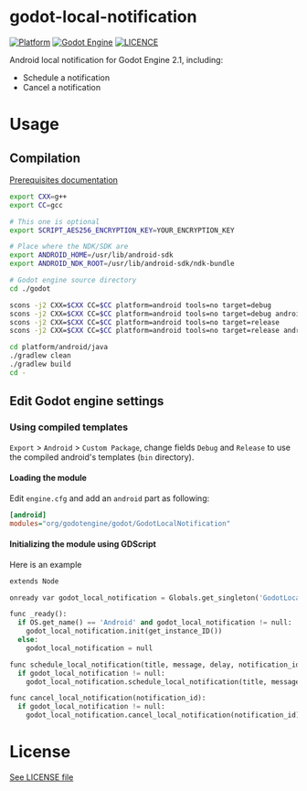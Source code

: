 # godot-local-notification

[![Platform](https://img.shields.io/badge/Platform-Android-green.svg?longCache=true&style=flat-square)](https://github.com/xsellier/godotlocalnotification)
[![Godot Engine](https://img.shields.io/badge/GodotEngine-2.1-orange.svg?longCache=true&style=flat-square)](https://github.com/godotengine/godot)
[![LICENCE](https://img.shields.io/badge/License-MIT-green.svg?longCache=true&style=flat-square)](https://github.com/xsellier/godotlocalnotification/blob/master/LICENSE)

Android local notification for Godot Engine 2.1, including:

* Schedule a notification
* Cancel a notification

# Usage

## Compilation

[Prerequisites documentation](http://docs.godotengine.org/en/2.1/development/compiling/compiling_for_android.html)

```sh
export CXX=g++
export CC=gcc

# This one is optional
export SCRIPT_AES256_ENCRYPTION_KEY=YOUR_ENCRYPTION_KEY

# Place where the NDK/SDK are
export ANDROID_HOME=/usr/lib/android-sdk
export ANDROID_NDK_ROOT=/usr/lib/android-sdk/ndk-bundle

# Godot engine source directory
cd ./godot

scons -j2 CXX=$CXX CC=$CC platform=android tools=no target=debug
scons -j2 CXX=$CXX CC=$CC platform=android tools=no target=debug android_arch=x86
scons -j2 CXX=$CXX CC=$CC platform=android tools=no target=release
scons -j2 CXX=$CXX CC=$CC platform=android tools=no target=release android_arch=x86

cd platform/android/java
./gradlew clean
./gradlew build
cd -
```

## Edit Godot engine settings

### Using compiled templates

`Export` > `Android` > `Custom Package`, change fields `Debug` and `Release` to use the compiled android's templates (`bin` directory).

#### Loading the module

Edit `engine.cfg` and add an `android` part as following:

```ini
[android]
modules="org/godotengine/godot/GodotLocalNotification"
```

#### Initializing the module using GDScript

Here is an example

```python
extends Node

onready var godot_local_notification = Globals.get_singleton('GodotLocalNotification')

func _ready():
  if OS.get_name() == 'Android' and godot_local_notification != null:
    godot_local_notification.init(get_instance_ID())
  else:
    godot_local_notification = null

func schedule_local_notification(title, message, delay, notification_id):
  if godot_local_notification != null:
    godot_local_notification.schedule_local_notification(title, message, delay, notification_id)

func cancel_local_notification(notification_id):
  if godot_local_notification != null:
    godot_local_notification.cancel_local_notification(notification_id)
```

# License

[See LICENSE file](./LICENSE)
